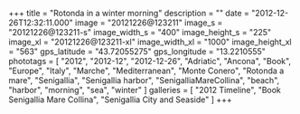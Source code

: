 +++
title = "Rotonda in a winter morning"
description = ""
date = "2012-12-26T12:32:11.000"
image = "20121226@123211"
image_s = "20121226@123211-s"
image_width_s = "400"
image_height_s = "225"
image_xl = "20121226@123211-xl"
image_width_xl = "1000"
image_height_xl = "563"
gps_latitude = "43.72055275"
gps_longitude = "13.2210555"
phototags = [ "2012", "2012-12", "2012-12-26", "Adriatic", "Ancona", "Book", "Europe", "Italy", "Marche", "Mediterranean", "Monte Conero", "Rotonda a mare", "Senigallia", "Senigallia harbor", "SenigalliaMareCollina", "beach", "harbor", "morning", "sea", "winter" ]
galleries = [ "2012 Timeline", "Book Senigallia Mare Collina", "Senigallia City and Seaside" ]
+++
